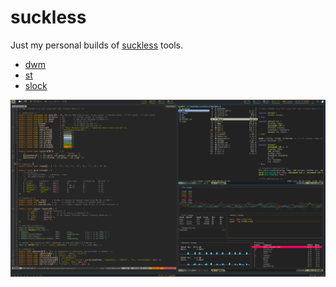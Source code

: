 # suckless
Just my personal builds of [suckless](https://suckless.org/) tools.

* [dwm](./dwm)
* [st](./st)
* [slock](./slock)

![screenshot](./dwm/screenshot.png)
